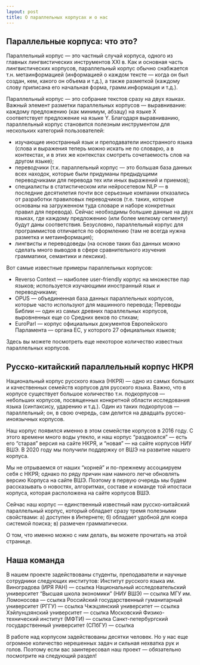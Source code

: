 ```yaml
---
layout: post
title: О параллельных корпусах и о нас
---
```


## Параллельные корпуса: что это?

Параллельный корпус — это частный случай корпуса, одного из главных лингвистических инструментов XXI в. Как и основная часть лингвистических корпусов, параллельный корпус обычно снабжается т.н. метаинформацией (информацией о каждом тексте — когда он был создан, кем, какого он объема и т.д.), а также разметкой (каждому слову приписана его начальная форма, грамм.информация и т.д.).

Параллельный корпус — это собрание текстов сразу на двух языках. Важный элемент разметки параллельных корпусов — выравнивание: каждому предложению (как минимум, абзацу) на языке Х соответствует предложение на языке Y. Благодаря выравниванию, параллельный корпус становится полезным инструментом для нескольких категорий пользователей:

- изучающие иностранный язык и преподаватели иностранного языка (слова и выражения теперь можно искать не по словарю, а в контекстах, и в этих же контекстах смотреть сочетаемость слов на другом языке);
- переводчики (т.к. параллельный корпус — это большая база данных всех находок, которые были придуманы предыдущими переводчиками для перевода тех или иных выражений и приемов);
- специалисты в статистическом или нейросетевом NLP — в последние десятилетия почти все серьезные компании отказались от разработки правиловых переводчиков (т.е. таких, которые основаны на загруженном туда словаре и наборе конкретных правил для перевода). Сейчас необходимы большие данные на двух языках, где каждому предложению (или более мелкому сегменту) будут даны соответствия. Безусловно, параллельный корпус для программистов отличается по оформлению (там не всегда нужна разметка и метаинформация);
- лингвисты и переводоведы (на основе таких баз данных можно сделать много выводов в сфере сравнительного изучения грамматики, семантики и лексики).

Вот самые известные примеры параллельных корпусов:
- Reverso Context — наиболее user-friendly корпус на множестве пар языков; используется изучающими иностранный язык и переводчиками;
- OPUS — объединенная база данных параллельных корпусов, которые часто используют для машинного перевода;
Переводы Библии — один из самых древних параллельных корпусов, выровненных еще со Средних веков по стихам;
- EuroParl — корпус официальных документов Европейского Парламента — органа ЕС, у которого 27 официальных языков;

Здесь вы можете посмотреть еще некоторое количество известных параллельных корпусов.

## Русско-китайский параллельный корпус НКРЯ
Национальный корпус русского языка (НКРЯ) — одно из самых больших и качественных семейств корпусов для русского языка. Важно, что в корпусе существует большое количество т.н. подкорпусов — небольших корпусов, посвященных конкретной области исследования языка (синтаксису, ударению и т.д.). Один из таких подкорпусов — параллельный; он, в свою очередь, сам делится на двадцать русско-иноязычных корпусов. 

Наш корпус появился именно в этом семействе корпусов в 2016 году. С этого времени много воды утекло, и наш корпус “раздвоился” — есть его “старая” версия на сайте НКРЯ, и “новая” — на сайте корпусов НИУ ВШЭ. В 2020 году мы получили поддержку от ВШЭ на развитие нашего корпуса.

Мы не отрываемся от наших “корней” и по-прежнему ассоциируем себя с НКРЯ; однако по ряду причин нам намного легче обновлять версию Корпуса на сайте ВШЭ. Поэтому в первую очередь мы будем рассказывать о новостях, алгоритмах, составе и команде той ипостаси корпуса, которая расположена на сайте корпусов ВШЭ.

Сейчас наш корпус — единственный известный нам русско-китайский параллельный корпус, который обладает сразу тремя полезными свойствами:
а) доступен в Интернете; 
б) обладает удобной для юзера системой поиска;
в) размечен грамматически.

О том, что именно можно с ним делать, вы можете прочитать на этой странице.

## Наша команда
В нашем проекте задействованы студенты, преподаватели и научные сотрудники следующих институтов:
Институт русского языка им. Виноградова (ИРЯ РАН) — ссылка
Национальный исследовательский университет “Высшая школа экономики” (НИУ ВШЭ) — ссылка
МГУ им. Ломоносова — ссылка
Российский государственный гуманитарный университет (РГГУ) — ссылка
Чжэцзянский университет — ссылка
Хэйлунцзянский университет — ссылка
Московский Физико-технический институт (МФТИ) — ссылка
Санкт-петербургский государственный университет (СПбГУ) — ссылка

В работе над корпусом задействованы десятки человек. Но у нас еще огромное количество нерешенных задач и сильная нехватка рук и голов. Поэтому если вас заинтересовал наш проект — обязательно посмотрите на следующий раздел!
